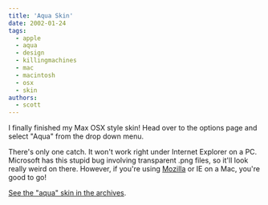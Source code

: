```yaml
---
title: 'Aqua Skin'
date: 2002-01-24
tags:
  - apple
  - aqua
  - design
  - killingmachines
  - mac
  - macintosh
  - osx
  - skin
authors:
  - scott
---
```


I finally finished my Max OSX style skin! Head over to the options page and select "Aqua" from the drop down menu.

There's only one catch. It won't work right under Internet Explorer on a PC. Microsoft has this stupid bug involving transparent .png files, so it'll look really weird on there. However, if you're using [Mozilla](http://www.mozilla.org/) or IE on a Mac, you're good to go!

[See the "aqua" skin in the archives](http://spaceninja.local/site-archives/kmorg/skins/aqua.html).
